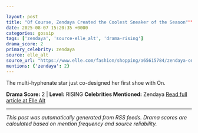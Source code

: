 ```yaml
---

layout: post
title: "Of Course, Zendaya Created the Coolest Sneaker of the Season"""
date: 2025-08-07 15:20:35 +0000
categories: gossip
tags: ['zendaya', 'source-elle_alt', 'drama-rising']
drama_score: 2
primary_celebrity: zendaya
source: elle_alt
source_url: "https://www.elle.com/fashion/shopping/a65615784/zendaya-on-sneaker-collab/"""
mentions: {'zendaya': 2}
---
```


The multi-hyphenate star just co-designed her first shoe with On.

**Drama Score:** 2 | **Level:** RISING **Celebrities Mentioned:** Zendaya [Read full article at Elle Alt](https://www.elle.com/fashion/shopping/a65615784/zendaya-on-sneaker-collab/)

---

*This post was automatically generated from RSS feeds. Drama scores are calculated based on mention frequency and source reliability.*